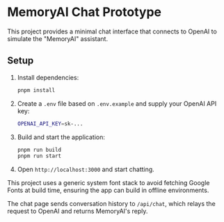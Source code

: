 # MemoryAI Chat Prototype

This project provides a minimal chat interface that connects to OpenAI to simulate the "MemoryAI" assistant.

## Setup
1. Install dependencies:
   ```bash
   pnpm install
   ```
2. Create a `.env` file based on `.env.example` and supply your OpenAI API key:
   ```bash
   OPENAI_API_KEY=sk-...
   ```
3. Build and start the application:
   ```bash
   pnpm run build
   pnpm run start
   ```
4. Open `http://localhost:3000` and start chatting.

This project uses a generic system font stack to avoid fetching Google Fonts at
build time, ensuring the app can build in offline environments.

The chat page sends conversation history to `/api/chat`, which relays the request to OpenAI and returns MemoryAI's reply.


